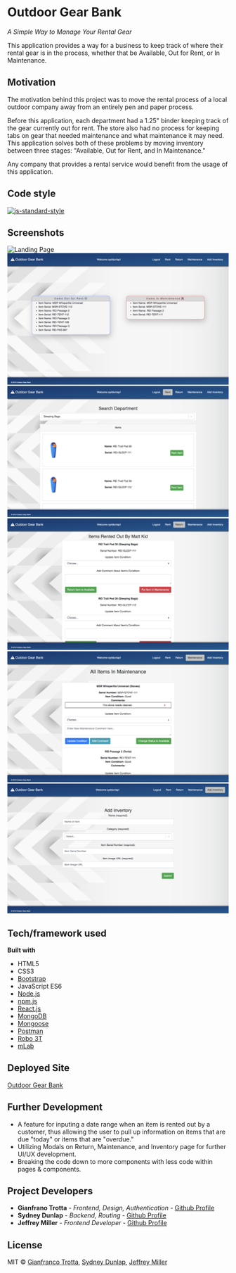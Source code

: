 # Outdoor Gear Bank
*A Simple Way to Manage Your Rental Gear*

This application provides a way for a business to keep track of where their rental gear is in the process, whether that be Available, Out for Rent, or In Maintenance. 

## Motivation
The motivation behind this project was to move the rental process of a local outdoor company away from an entirely pen and paper process. 

Before this application, each department had a 1.25" binder keeping track of the gear currently out for rent. The store also had no process for keeping tabs on gear that needed maintenance and what maintenance it may need. This application solves both of these problems by moving inventory between three stages: "Available, Out for Rent, and In Maintenance." 

Any company that provides a rental service would benefit from the usage of this application.

## Code style
[![js-standard-style](https://img.shields.io/badge/code%20style-standard-brightgreen.svg?style=flat)](https://github.com/feross/standard)
 
## Screenshots
![Landing Page](/readme_images/landingpage.png)
![Main Page](/readme_images/mainpage.png)
![Rent Page](/readme_images/rent.png)
![Return Page](/readme_images/return.png)
![Maintenance Page](/readme_images/maintenance.png)
![Inventory Page](/readme_images/inventory.png)

## Tech/framework used
<b>Built with</b>
- HTML5
- CSS3
- [Bootstrap](https://getbootstrap.com/)
- JavaScript ES6
- [Node.js](https://nodejs.org/en/)
- [npm.js](https://www.npmjs.com/)
- [React.js](https://reactjs.org/)
- [MongoDB](https://www.mongodb.com/)
- [Mongoose](https://mongoosejs.com/docs/api.html)
- [Postman](https://www.getpostman.com/)
- [Robo 3T](https://robomongo.org/)
- [mLab](https://mlab.com/)

## Deployed Site
[Outdoor Gear Bank](https://outdoor-gear-bank.herokuapp.com/)

## Further Development
- A feature for inputing a date range when an item is rented out by a customer, thus allowing the user to pull up information on items that are due "today" or items that are "overdue."
- Utilizing Modals on Return, Maintenance, and Inventory page for further UI/UX development.
- Breaking the code down to more components with less code within pages & components.

## Project Developers
* **Gianfrano Trotta** - *Frontend, Design, Authentication* - [Github Profile](https://github.com/giantrotta24)
* **Sydney Dunlap** - *Backend, Routing* - [Github Profile](https://github.com/syddunlap)
* **Jeffrey Miller** - *Frontend Developer* - [Github Profile](https://github.com/jamiller445)

## License
MIT © [Gianfranco Trotta](https://github.com/giantrotta24), [Sydney Dunlap](https://github.com/syddunlap), [Jeffrey Miller](https://github.com/jamiller445)